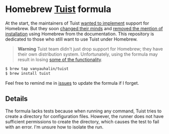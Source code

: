 # Homebrew [Tuist](https://github.com/tuist/tuist) formula

At the start, the maintainers of Tuist [wanted to implement](https://github.com/Homebrew/homebrew-core/pull/30816) support for Homebrew. But they soon [changed their minds](https://github.com/tuist/tuist/issues/123#issuecomment-428535188) and [removed the mention of installation](https://github.com/tuist/tuist/pull/1307#issue-612478456) using Homebrew from the documentation. This repository is dedicated to those who still want to use Tuist under Homebrew.

> **Warning**
> Tuist team didn't just drop support for Homebrew; they have their own distribution system. Unfortunately, using the formula may result in losing [some of the functionality](https://docs.tuist.io/guides/version-management).

```sh
$ brew tap vanyauhalin/tuist
$ brew install tuist
```

Feel free to remind me in [issues](https://github.com/vanyauhalin/homebrew-tuist/issues) to update the formula if I forget.

## Details

The formula lacks tests because when running any command, Tuist tries to create a directory for configuration files. However, the runner does not have sufficient permissions to create the directory, which causes the test to fail with an error. I'm unsure how to isolate the run.

